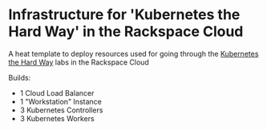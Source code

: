 # Infrastructure for 'Kubernetes the Hard Way' in the Rackspace Cloud

A heat template to deploy resources used for going through the [Kubernetes the Hard Way](https://github.com/kelseyhightower/kubernetes-the-hard-way/tree/bf2850974e19c118d04fdc0809ce2ae8a0026a27) labs in the Rackspace Cloud

Builds:

 * 1 Cloud Load Balancer
 * 1 "Workstation" Instance
 * 3 Kubernetes Controllers
 * 3 Kubernetes Workers
